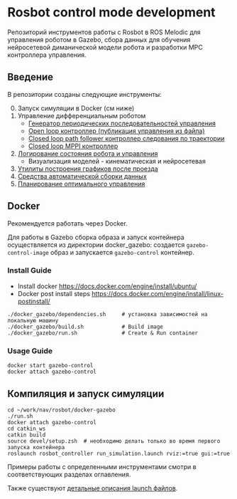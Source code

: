 # Rosbot control mode development 

Репозиторий инструментов работы с Rosbot в ROS Melodic для управления роботом в Gazebo, сбора данных для обучения нейросетевой диманической модели робота и разработки MPC контроллера управления. 

## Введение

В репозитории созданы следующие инструменты:

0. Запуск симуляции в Docker (см ниже)
1. Управление дифференциальным роботом
	* [Генератор периодических последовательноcтей управления](/docs/control_gen.md)
	* [Open loop контроллер (публикация управления из файла)](/docs/open_loop.md) 
	* [Closed loop path follower контроллер следования по траектории](/docs/path_follower.md)
	* [Closed loop MPPI контроллер](/rosbot_controller/src/mppi/README.md)
2. [Логирование состояния робота и управления](/docs/logger.md)
	* Визуализация моделей - кинематическая и нейросетевая 
3. [Утилиты построения графиков после проезда](/docs/create_graphs.md)
4. [Средства автоматической сборки данных](/docs/data_collect.md) 
6. [Планирование оптимального управления](/docs/offline_planner.md)

## Docker 

Рекомендуется работать через Docker. 

Для работы в Gazebo сборка образа и запуск контейнера осуществляется из директории docker_gazebo: создается `gazebo-control-image` образ и запускается `gazebo-control` контейнер. 


### Install Guide
- Install docker  https://docs.docker.com/engine/install/ubuntu/
- Docker post install steps https://docs.docker.com/engine/install/linux-postinstall/
```
./docker_gazebo/dependencies.sh		# установка зависимостей на локальную машину
./docker_gazebo/build.sh			# Build image 
./docker_gazebo/run.sh				# Create & Run container
```

### Usage Guide
```
docker start gazebo-control 		 
docker attach gazebo-control   		 
```

## Компиляция и запуск симуляции

```
cd ~/work/nav/rosbot/docker-gazebo
./run.sh
docker attach gazebo-control
cd catkin_ws
catkin build
source devel/setup.zsh  # необходимо делать только во время первого запуска контейнера
roslaunch rosbot_controller run_simulation.launch rviz:=true gui:=true
```

Примеры работы с определенными инструментами смотри в соответствующих разделах оглавления.

Также существуют [детальные описания launch файлов](/docs/launch_files.md). 









